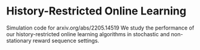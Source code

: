 # History-Restricted Online Learning
Simulation code for arxiv.org/abs/2205.14519
We study the performance of our history-restricted online learning algorithms in stochastic and non-stationary reward sequence settings.
